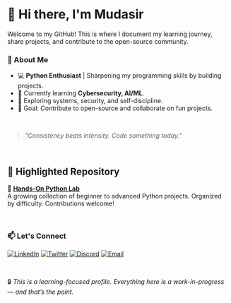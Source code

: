 # 👋 Hi there, I'm Mudasir

Welcome to my GitHub! This is where I document my learning journey, share projects, and contribute to the open-source community.

### 🚀 About Me
- 💻 **Python Enthusiast** | Sharpening my programming skills by building projects.
- 🌱 Currently learning **Cybersecurity, AI/ML**.
- 🔎 Exploring systems, security, and self-discipline.
- 🎯 Goal: Contribute to open-source and collaborate on fun projects.
  
<br/>

> *"Consistency beats intensity. Code something today."*

<br/>

## 📁 Highlighted Repository
📌 [**Hands-On Python Lab**](https://github.com/mudasirfayaz/python-learning-projects)  
A growing collection of beginner to advanced Python projects. Organized by difficulty. Contributions welcome!

<br/>

### 📫 Let's Connect
[![LinkedIn](https://img.shields.io/badge/LinkedIn-0077B5?style=flat&logo=linkedin&logoColor=white)](https://linkedin.com/in/mudasirfayaz)
[![Twitter](https://img.shields.io/badge/Twitter-1DA1F2?style=flat&logo=twitter&logoColor=white)](https://twitter.com/mudasirfayaz_)
[![Discord](https://img.shields.io/badge/Discord-5865F2?style=flat&logo=discord&logoColor=white)](https://discord.com/users/mindsparkx)
[![Email](https://img.shields.io/badge/Email-D14836?style=flat&logo=gmail&logoColor=white)](mailto:mudasirfayaz32@gmail.com)

<br/>

🔒 _This is a learning-focused profile. Everything here is a work-in-progress — and that’s the point._

